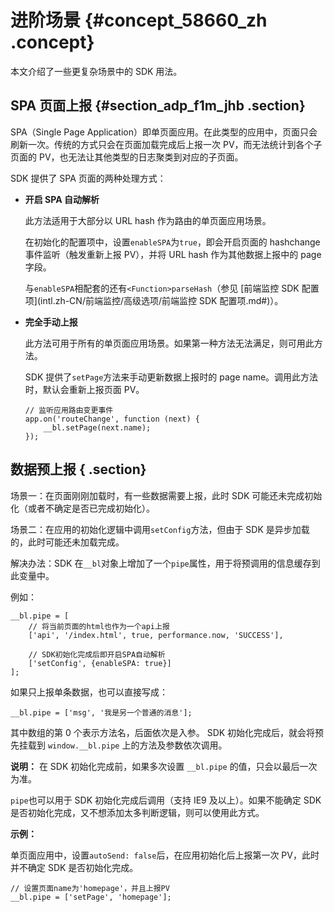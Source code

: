 # 进阶场景 {#concept_58660_zh .concept}

本文介绍了一些更复杂场景中的 SDK 用法。

## SPA 页面上报 {#section_adp_f1m_jhb .section}

SPA（Single Page Application）即单页面应用。在此类型的应用中，页面只会刷新一次。传统的方式只会在页面加载完成后上报一次 PV，而无法统计到各个子页面的 PV，也无法让其他类型的日志聚类到对应的子页面。

SDK 提供了 SPA 页面的两种处理方式：

-   **开启 SPA 自动解析**

    此方法适用于大部分以 URL hash 作为路由的单页面应用场景。

    在初始化的配置项中，设置`enableSPA`为`true`，即会开启页面的 hashchange 事件监听（触发重新上报 PV），并将 URL hash 作为其他数据上报中的 page 字段。

    与`enableSPA`相配套的还有`<Function>parseHash`（参见 [前端监控 SDK 配置项](intl.zh-CN/前端监控/高级选项/前端监控 SDK 配置项.md#)）。

-   **完全手动上报**

    此方法可用于所有的单页面应用场景。如果第一种方法无法满足，则可用此方法。

    SDK 提供了`setPage`方法来手动更新数据上报时的 page name。调用此方法时，默认会重新上报页面 PV。

    ```language-js
    // 监听应用路由变更事件
    app.on('routeChange', function (next) {
        __bl.setPage(next.name);
    });
    
    ```


## 数据预上报 { .section}

场景一：在页面刚刚加载时，有一些数据需要上报，此时 SDK 可能还未完成初始化（或者不确定是否已完成初始化）。

场景二：在应用的初始化逻辑中调用`setConfig`方法，但由于 SDK 是异步加载的，此时可能还未加载完成。

解决办法：SDK 在`__bl`对象上增加了一个`pipe`属性，用于将预调用的信息缓存到此变量中。

例如：

```language-js
__bl.pipe = [
    // 将当前页面的html也作为一个api上报
    ['api', '/index.html', true, performance.now, 'SUCCESS'],
    
    // SDK初始化完成后即开启SPA自动解析
    ['setConfig', {enableSPA: true}]
];

```

如果只上报单条数据，也可以直接写成：

```language-js
__bl.pipe = ['msg', '我是另一个普通的消息'];

```

其中数组的第 0 个表示方法名，后面依次是入参。 SDK 初始化完成后，就会将预先挂载到 `window.__bl.pipe` 上的方法及参数依次调用。

**说明：** 在 SDK 初始化完成前，如果多次设置 `__bl.pipe` 的值，只会以最后一次为准。

 `pipe`也可以用于 SDK 初始化完成后调用（支持 IE9 及以上）。如果不能确定 SDK 是否初始化完成，又不想添加太多判断逻辑，则可以使用此方式。

 **示例：** 

单页面应用中，设置`autoSend: false`后，在应用初始化后上报第一次 PV，此时并不确定 SDK 是否初始化完成。

```language-js
// 设置页面name为'homepage'，并且上报PV
__bl.pipe = ['setPage', 'homepage'];

```

